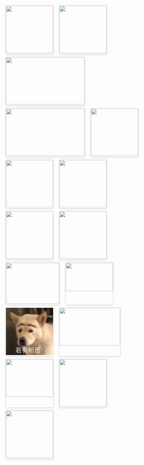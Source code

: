 <div style="max-width: 100%; margin: 0px auto; padding-top: 10px; display: flex; flex-wrap: wrap;">
    <div style="margin: 0px 10px 10px;box-shadow: rgba(0, 0, 0, 0.117647) 0px 1px 6px, rgba(0, 0, 0, 0.117647) 0px 1px 4px;">
        <img src="/imgs/meme/Y}U8YF7A5UE[}H}[OXF4PYV.jpg" width="150" height="150">
    </div>
    <div style="margin: 0px 10px 10px;box-shadow: rgba(0, 0, 0, 0.117647) 0px 1px 6px, rgba(0, 0, 0, 0.117647) 0px 1px 4px;">
        <img src="/imgs/meme/3ba040fe9e81ff7c1f430aee53e3440.jpg" width="150" height="150">
    </div>
    <div style="margin: 0px 10px 10px;box-shadow: rgba(0, 0, 0, 0.117647) 0px 1px 6px, rgba(0, 0, 0, 0.117647) 0px 1px 4px;">
        <img src="/imgs/meme/yIP2aBAOdxvwuTf.gif" width="250" height="150">
    </div>
    <div style="margin: 0px 10px 10px;box-shadow: rgba(0, 0, 0, 0.117647) 0px 1px 6px, rgba(0, 0, 0, 0.117647) 0px 1px 4px;">
        <img src="/imgs/meme/63CGQJXMrAoBd8N.gif" width="250" height="150">
    </div>
    <div style="margin: 0px 10px 10px;box-shadow: rgba(0, 0, 0, 0.117647) 0px 1px 6px, rgba(0, 0, 0, 0.117647) 0px 1px 4px;">
        <img src="/imgs/meme/C9brmDekhMtKZSE.gif" width="150" height="150">
    </div>
    <div style="margin: 0px 10px 10px;box-shadow: rgba(0, 0, 0, 0.117647) 0px 1px 6px, rgba(0, 0, 0, 0.117647) 0px 1px 4px;">
        <img src="/imgs/meme/CGoE1RwIctJp2eX.jpg" width="150" height="150">
    </div>
    <div style="margin: 0px 10px 10px;box-shadow: rgba(0, 0, 0, 0.117647) 0px 1px 6px, rgba(0, 0, 0, 0.117647) 0px 1px 4px;">
        <img src="/imgs/meme/YqtBlCJom5VEK3k.jpg" width="150" height="150">
    </div>
    <div style="margin: 0px 10px 10px;box-shadow: rgba(0, 0, 0, 0.117647) 0px 1px 6px, rgba(0, 0, 0, 0.117647) 0px 1px 4px;">
        <img src="/imgs/meme/ok.jpg" width="150" height="150">
    </div>
    <div style="margin: 0px 10px 10px;box-shadow: rgba(0, 0, 0, 0.117647) 0px 1px 6px, rgba(0, 0, 0, 0.117647) 0px 1px 4px;">
        <img src="/imgs/meme/ojbk.jpg" width="150" height="150">
    </div>   
    <div style="margin: 0px 10px 10px;box-shadow: rgba(0, 0, 0, 0.117647) 0px 1px 6px, rgba(0, 0, 0, 0.117647) 0px 1px 4px;">
        <img src="/imgs/meme/F2392CE3AAF526CDA3F80BFA5E38846A.png" width="170" height="130">
    </div>
    <div style="margin: 0px 10px 10px;box-shadow: rgba(0, 0, 0, 0.117647) 0px 1px 6px, rgba(0, 0, 0, 0.117647) 0px 1px 4px;">
        <img src="/imgs/meme/wbzd.png" width="150" height="90">
    </div>
    <div style="margin: 0px 10px 10px;box-shadow: rgba(0, 0, 0, 0.117647) 0px 1px 6px, rgba(0, 0, 0, 0.117647) 0px 1px 4px;">
        <img src="/imgs/meme/dog.jpg" width="150" height="150">
    </div>
    <div style="margin: 0px 10px 10px;box-shadow: rgba(0, 0, 0, 0.117647) 0px 1px 6px, rgba(0, 0, 0, 0.117647) 0px 1px 4px;">
        <img src="/imgs/meme/kaiche.jpg" width="193" height="120">
    </div>
    <div style="margin: 0px 10px 10px;box-shadow: rgba(0, 0, 0, 0.117647) 0px 1px 6px, rgba(0, 0, 0, 0.117647) 0px 1px 4px;">
        <img src="/imgs/meme/chifan.jpg" width="150" height="120">
    </div>
    <div style="margin: 0px 10px 10px;box-shadow: rgba(0, 0, 0, 0.117647) 0px 1px 6px, rgba(0, 0, 0, 0.117647) 0px 1px 4px;">
        <img src="/imgs/meme/wjjbj.gif" width="150" height="150">
    </div>
    <div style="margin: 0px 10px 10px;box-shadow: rgba(0, 0, 0, 0.117647) 0px 1px 6px, rgba(0, 0, 0, 0.117647) 0px 1px 4px;">
        <img src="/imgs/meme/wj.jpg" width="150" height="150">
    </div>
</div>

